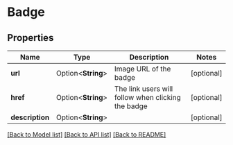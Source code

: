 # Badge

## Properties

| Name            | Type               | Description                                        | Notes      |
| --------------- | ------------------ | -------------------------------------------------- | ---------- |
| **url**         | Option<**String**> | Image URL of the badge                             | [optional] |
| **href**        | Option<**String**> | The link users will follow when clicking the badge | [optional] |
| **description** | Option<**String**> |                                                    | [optional] |

[[Back to Model list]](../README.md#documentation-for-models) [[Back to API list]](../README.md#documentation-for-api-endpoints) [[Back to README]](../README.md)
